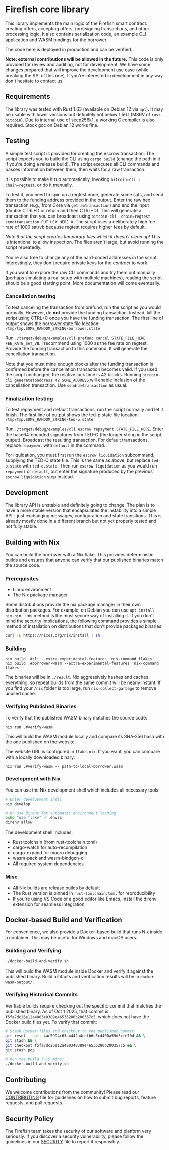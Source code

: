 # Firefish core library

This library implements the main logic of the Firefish smart contract: creating offers, accepting offers, (pre)signing transactions, and other processing logic.
It also contains serialization code, an example CLI application and WASM bindings for the borrower.

The code here is deployed in production and can be verified.

**Note: external contributions will be allowed in the future.**
This code is only provided for review and auditing, not for development.
We have some changes prepared that will improve the development use case (while breaking the API of this one).
If you're interested in development in any way don't hesitate to contact us.

## Requirements

The library was tested with Rust 1.63 (available on Debian 12 via `apt`). It may be usable with lower versions but definitely not below 1.56.1 (MSRV of `rust-bitcoin`).
Due to internal use of secp256k1, a working C compiler is also required. Stock gcc on Debian 12 works fine.

## Testing

A simple test script is provided for creating the escrow transaction.
The script expects you to build the CLI using `cargo build` (change the path in it if you're doing a release build).
The script executes all CLI commands and passes information between them, then waits for a raw transaction.

It is possible to make it run automatically, invoking `bitcoin-cli -chain=regtest`, or do it manually.

To test it, you need to spin up a regtest node, generate some sats, and send them to the funding address provided in the output.
Enter the raw hex transaction (e.g., from Core via `getrawtransaction`) and end the input (double CTRL+D or return and then CTRL+D).
This will generate a transaction that you can broadcast using `bitcoin-cli -chain=regtest sendtransaction PUT_HEX_HERE 0`.
The script uses a deliberately high fee rate of 1000 sat/vb because regtest requires higher fees by default.

*Note that the script creates temporary files which it doesn't clean up!*
This is intentional to allow inspection.
The files aren't large, but avoid running the script repeatedly.

You're also free to change any of the hard-coded addresses in the script.
Interestingly, they don't require private keys for the *contract* to work.

If you want to explore the raw CLI commands and try them out manually (perhaps simulating a real setup with multiple machines), reading the script should be a good starting point.
More documentation will come eventually.

### Cancellation testing

To test canceling the transaction from prefund, run the script as you would normally.
However, do **not** provide the funding transaction.
Instead, kill the script using CTRL+C once you have the funding transaction.
The first line of output shows the borrower state file location:
`/tmp/tmp.SOME_RANDOM_STRING/borrower.state`

Run `./target/debug/examples/cli prefund cancel STATE_FILE_HERE FEE_RATE_SAT_VB`.
I recommend using 1000 as the fee rate on regtest.
Provide the funding transaction to this command.
It will generate the cancellation transaction.

Note that you must mine enough blocks after the funding transaction is confirmed before the cancellation transaction becomes valid.
If you used the script unchanged, the relative lock time is 42 blocks.
Running `bitcoin-cli generatetoaddress 42 SOME_ADDRESS` will enable inclusion of the cancellation transaction.
Use `sendrawtransaction` as usual.

### Finalization testing

To test repayment and default transactions, run the script normally and let it finish.
The first line of output shows the ted-p state file location:
`/tmp/tmp.SOME_RANDOM_STRING/ted-p.state`

Run `./target/debug/examples/cli escrow repayment STATE_FILE_HERE`.
Enter the base64-encoded signatures from TED-O (the longer string in the script output).
Broadcast the resulting transaction.
For default transactions, replace `repayment` with `default` in the command.

For liquidation, you must first run the `escrow liquidation` subcommand, supplying the TED-O state file.
This is the same as above, but replace `ted-p.state` with `ted-o.state`.
Then run `escrow liquidation` as you would run `repayment` or `default`, but enter the signature produced by the previous `escrow liquidation` step instead.

## Development

The library API is unstable and definitely going to change.
The plan is to have a more stable version that encapsulates the instability into a simple API - just exchanging messages, configuration and state transitions.
This is already mostly done in a different branch but not yet properly tested and not fully stable.

## Building with Nix

You can build the borrower with a Nix flake. This provides deterministic builds and ensures that anyone can verify
that our published binaries match the source code.

### Prerequisites
- Linux environment
- The Nix package manager

Some distributions provide the nix package manager in their own distribution packages. For example, on Debian you can use `apt install nix-bin`. This method is the most secure way of installing it. If you don't mind the security implications, the following command provides a simple method of installation on distributions that don't provide packaged binaries:

```bash
curl -L https://nixos.org/nix/install | sh
```

### Building

```console
nix build .#cli --extra-experimental-features 'nix-command flakes'
nix build .#borrower-wasm --extra-experimental-features 'nix-command flakes'
```

The binaries will be in `./result`. Nix aggressively hashes and caches everything, so repeat builds from the same commit
will be nearly instant. If you find your `/nix` folder is too large, run `nix-collect-garbage` to remove unused cache.

### Verifying Published Binaries

To verify that the published WASM binary matches the source code:

```console
nix run .#verify-wasm
```

This will build the WASM module locally and compare its SHA-256 hash with the one published on the website.

The website URL is configured in `flake.nix`. If you want, you can compare with a locally downloaded binary:

``` console
nix run .#verify-wasm -- path-to-local-borrower.wasm
```

### Development with Nix

You can use the Nix development shell which includes all necessary tools:

```bash
# Enter development shell
nix develop

# Or use direnv for automatic environment loading
echo "use flake" > .envrc
direnv allow
```

The development shell includes:

- Rust toolchain (from rust-toolchain.toml)
- cargo-watch for auto-recompilation
- cargo-expand for macro debugging
- wasm-pack and wasm-bindgen-cli
- All required system dependencies

### Misc

- All Nix builds are release builds by default
- The Rust version is pinned in `rust-toolchain.toml` for reproducibility
- If you're using VS Code or a good editor like Emacs, install the direnv extension for seamless integration

## Docker-based Build and Verification

For convenience, we also provide a Docker-based build that runs Nix inside a container. This may be useful for Windows and macOS users.

### Building and Verifying

```bash
./docker-build-and-verify.sh
```

This will build the WASM module inside Docker and verify it against the published binary. Build artifacts and verification results will be in `docker-wasm-output/`.

### Verifying Historical Commits

Verifiable builds require checking out the specific commit that matches the published binary. As of Oct 1 2025, that commit is `f5fa7dc26e12a400340389e46536280b200357c5`, which does not have the Docker build files yet. To verify that commit:

```bash
# Stash Docker files and checkout to the published commit
git reset --soft 4ac5994c63a4442a4ccfb6c3c4400a59d5cfe70d && \
git stash && \
git checkout f5fa7dc26e12a400340389e46536280b200357c5 && \
git stash pop

# Run the build (~15 mins)
./docker-build-and-verify.sh
```

## Contributing

We welcome contributions from the community! Please read our [CONTRIBUTING](/CONTRIBUTING.md) file for guidelines on how to submit bug reports, feature requests, and pull requests.

## Security Policy

The Firefish team takes the security of our software and platform very seriously. If you discover a security vulnerability, please follow the guidelines in our [SECURITY](/SECURITY.md) file to report it responsibly.